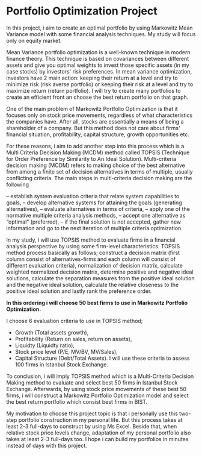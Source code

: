 # Portfolio Optimization Project

In this project, i aim to create an optimal portfolio by using Markowitz Mean Variance model with some financial analysis techniques. My study will focus only on equity market. 

Mean Variance portfolio optimization is a well-known technique in modern finance theory. This technique is based on covariances between different assets and give you optimal weights to invest those specific assets (in my case stocks) by investors' risk preferences. In mean variance optimization, investors have 2 main action: keeping their return at a level and try to minimize risk (risk averse portfolio) or keeping their risk at a level and try to maximize return (return portfolio). I will try to create many portfolios to create an efficient front an choose the best return portfolio on that graph. 

One of the main problem of Markowitz Portfolio Optimization is that it focuses only on stock price movements, regardless of what characteristics the companies have. After all, stocks are essentially a means of being a shareholder of a company. But this method does not care about firms' financial situation, profitability, capital structure, growth opportunities etc. 

For these reasons, i aim to add another step into this process which is a Multi Criteria Decision Making (MCDM) method called TOPSIS (Technique for Order Preference by Similarity to An Ideal Solution). Multi-criteria decision making (MCDM) refers to making choice of the best alternative from among a finite set of decision alternatives in terms of multiple, usually conflicting criteria. The main steps in multi-criteria decision making are the following

– establish system evaluation criteria that relate system capabilities to goals,
– develop alternative systems for attaining the goals (generating alternatives),
– evaluate alternatives in terms of criteria,
– apply one of the normative multiple criteria analysis methods,
– accept one alternative as “optimal” (preferred),
– if the final solution is not accepted, gather new information and go to the next iteration of multiple criteria optimization. 

In my study, i will use TOPSIS method to evaluate firms in a financial analysis perspective by using some firm-level characteristics. TOPSIS method process basically as follows;
construct a decision matrix (first column consist of alternatives-firms and each column will consist of different evaluation criteria), normalization of decision matrix, calculate weighted normalized decision matrix, determine positive and negative ideal solutions, calculate the separation measures from the positive ideal solution and the negative ideal solution, calculate the relative closeness to the positive ideal solution and lastly rank the preference order.

**In this ordering i will choose 50 best firms to use in Markowitz Portfolio Optimization.**

I choose 6 evaluation criteria to use in TOPSIS method;
- Growth (Total assets growth),
- Profitability (Return on sales, return on assets),
- Liquidty (Liquidty ratio),
- Stock price level (P/E, MV/BV, MV/Sales),
- Capital Structure (Debt/Total Assets). 
I will use these criteria to assess 100 firms in Istanbul Stock Exchange. 

To conclusion, i will imply TOPSIS method which is a Multi-Criteria Decision Making method to evaluate and select best 50 firms in Istanbul Stock Exchange. Afterwards, by using stock price movements of these best 50 firms, i will construct a Markowitz Portfolio Optimization model and select the best return portfolio which consist best firms in BIST.

My motivation to choose this project topic is that i personally use this two-step portfolio construction in my personal life. But this process takes at least 2-3 full-days to construct by using Ms Excel. Beside that, when relative stock price levels change, adaptation of my personal portfolio also takes at least 2-3 full-days too. I hope i can build my portfolios in minutes instead of days with this project. 
